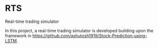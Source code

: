 # RTS
Real-time trading simulator

In this project, a real-time trading simulator is developed building upon the framework in https://github.com/ashutosh1919/Stock-Prediction-using-LSTM.
